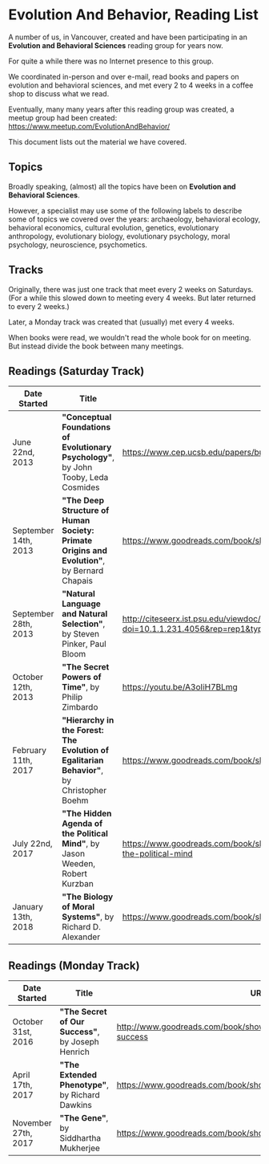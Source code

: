# Evolution And Behavior, Reading List

A number of us, in Vancouver, created and have been participating in an **Evolution and Behavioral Sciences** reading group for years now.

For quite a while there was no Internet presence to this group.

We coordinated in-person and over e-mail, read books and papers on evolution and behavioral sciences, and met every 2 to 4 weeks in a coffee shop to discuss what we read.

Eventually, many many years after this reading group was created, a meetup group had been created:
https://www.meetup.com/EvolutionAndBehavior/

This document lists out the material we have covered.


## Topics

Broadly speaking, (almost) all the topics have been on **Evolution and Behavioral Sciences**.

However, a specialist may use some of the following labels to describe some of topics we covered over the years:
archaeology,
behavioral ecology,
behavioral economics,
cultural evolution,
genetics,
evolutionary anthropology,
evolutionary biology,
evolutionary psychology,
moral psychology,
neuroscience,
psychometics.


## Tracks

Originally, there was just one track that meet every 2 weeks on Saturdays. (For a while this slowed down to meeting every 4 weeks. But later returned to every 2 weeks.)

Later, a Monday track was created that (usually) met every 4 weeks.

When books were read, we wouldn't read the whole book for on meeting.
But instead divide the book between many meetings.


## Readings (Saturday Track)

| Date Started | Title | URL | Selected By |
| ------------ | ----- | --- | ----------- |
| June 22nd, 2013      | **"Conceptual Foundations of Evolutionary Psychology"**, by John Tooby, Leda Cosmides        | https://www.cep.ucsb.edu/papers/bussconceptual05.pdf                                 | ORGANIZER |
| September 14th, 2013 | **"The Deep Structure of Human Society: Primate Origins and Evolution"**, by Bernard Chapais | https://www.goodreads.com/book/show/7461471-mind-the-gap                             | ORGANIZER |
| September 28th, 2013 | **"Natural Language and Natural Selection"**, by Steven Pinker, Paul Bloom                   | http://citeseerx.ist.psu.edu/viewdoc/download?doi=10.1.1.231.4056&rep=rep1&type=pdf  | ORGANIZER |
| October 12th, 2013   | **"The Secret Powers of Time"**, by Philip Zimbardo                                          | https://youtu.be/A3oIiH7BLmg                                                         | ORGANIZER |
| February 11th, 2017  | **"Hierarchy in the Forest: The Evolution of Egalitarian Behavior"**, by Christopher Boehm   | https://www.goodreads.com/book/show/2131522.Hierarchy_in_the_Forest                  | VOTE      |
| July 22nd, 2017      | **"The Hidden Agenda of the Political Mind"**, by Jason Weeden, Robert Kurzban               | https://www.goodreads.com/book/show/21981657-the-hidden-agenda-of-the-political-mind | VOTE      |
| January 13th, 2018   | **"The Biology of Moral Systems"**, by Richard D. Alexander                                  | https://www.goodreads.com/book/show/1446851.The_Biology_of_Moral_Systems             | VOTE      |


## Readings (Monday Track)

| Date Started | Title | URL | Selected By |
| ------------ | ----- | --- | ----------- |
| October 31st, 2016  | **"The Secret of Our Success"**, by Joseph Henrich | http://www.goodreads.com/book/show/25761655-the-secret-of-our-success | VOTE |
| April 17th, 2017    | **"The Extended Phenotype"**, by Richard Dawkins   | https://www.goodreads.com/book/show/61538.The_Extended_Phenotype      | VOTE |
| November 27th, 2017 | **"The Gene"**, by Siddhartha Mukherjee            | https://www.goodreads.com/book/show/27276428-the-gene                 | VOTE |
